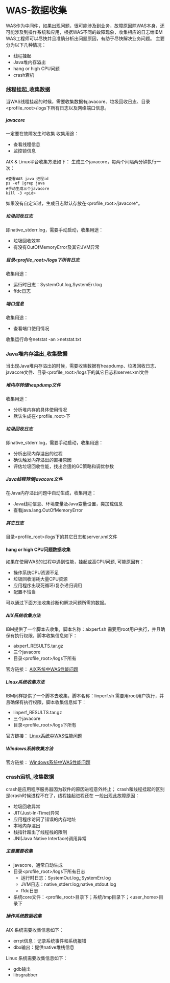 # WAS-数据收集
WAS作为中间件，如果出现问题，很可能涉及到业务，故障原因除WAS本身，还可能涉及到操作系统和应用，根据WAS不同的故障现象，收集相应的日志给IBM WAS工程师可以尽快并且准确分析出问题原因，有助于尽快解决业务问题。
主要分为以下几种情况：
- 线程挂起
- Java堆内存溢出
- hang or high CPU问题
- crash宕机

### 线程挂起_收集数据
当WAS线程挂起的时候，需要收集数据有javacore、垃圾回收日志、目录<profile_root>/logs下所有日志以及网络端口信息。
##### javacore
一定要在故障发生时收集
收集用途：
- 查看线程信息
- 监控锁信息

AIX & Linux平台收集方法如下：
生成三个javacore，每两个间隔两分钟执行一次：
```shell
#查看WAS java 进程id
ps -ef |grep java
#手动生成三个javacore
kill -3 <pid>
```
如果没有自定义过，生成日志默认存放在<profile_root>/javacore*。

##### 垃圾回收日志
即native_stderr.log，需要手动启动，收集用途：
- 垃圾回收效率
- 有没有OutOfMemoryError及其它JVM异常

##### 目录<profile_root>/logs下所有日志
收集用途：
- 运行时日志：SystemOut.log,SystemErr.log
- ffdc日志

##### 端口信息
收集用途：
- 查看端口使用情况

收集运行命令netstat -an >netstat.txt

### Java堆内存溢出_收集数据
当出现Java堆内存溢出的时候，需要收集数据有heapdump、垃圾回收日志、javacore文件、目录<profile_root>/logs下的其它日志和server.xml文件
##### 堆内存转储heapdump文件
收集用途：
- 分析堆内存的具体使用情况
- 默认生成在<profile_root>下

##### 垃圾回收日志
即native_stderr.log，需要手动启动，收集用途：
- 分析出现内存溢出的过程
- 确认触发内存溢出的直接原因
- 评估垃圾回收性能，找出合适的GC策略和调优参数

##### Java线程转储javacore文件
在Java内存溢出问题中自动生成，收集用途：
- Java线程信息、环境变量及Java变量设置，类加载信息
- 查看java.lang.OutOfMemoryError

##### 其它日志
目录<profile_root>/logs下的其它日志和server.xml文件

#### hang or high CPU问题数据收集
如果在使用WAS的过程中遇到性能，挂起或高CPU问题,
可能原因有：
- 操作系统CPU资源不足
- 垃圾回收消耗大量CPU资源
- 应用程序出现死循环/复杂递归调用
- 配置不恰当

可以通过下面方法收集诊断和解决问题所需的数据。
##### AIX系统收集方法
IBM提供了一个脚本去收集，脚本名称：aixperf.sh
需要用root用户执行，并且确保有执行权限，脚本收集信息如下：
- aixperf_RESULTS.tar.gz
- 三个javacore
- 目录<profile_root>/logs下所有

官方链接：
[AIX系统中WAS性能问题](https://www.ibm.com/support/pages/node/660891)
##### Linux系统收集方法
IBM同样提供了一个脚本去收集，脚本名称：linperf.sh
需要用root用户执行，并且确保有执行权限，脚本收集信息如下：
- linperf_RESULTS.tar.gz
- 三个javacore
- 目录<profile_root>/logs下所有

官方链接：
[Linux系统中WAS性能问题](https://www.ibm.com/support/pages/node/72419?mhsrc=ibmsearch_a&mhq=%20hang%2C%20or%20high%20CPU%20issues%20with%20WebSphere%20Application%20Server%20on%20linux)
##### Windows系统收集方法
官方链接：
[Windows系统中WAS性能问题](https://www.ibm.com/support/pages/node/71631)
### crash宕机_收集数据
crash是应用程序服务器因为软件的原因进程意外终止；
crash和线程挂起的区别是crash时候进程不在了，线程挂起进程还在
一般出现此故障原因：
- 垃圾回收异常
- JIT(Just-In-Time)异常
- 应用程序访问了错误的内存地址
- 本地内存溢出
- 栈指针超出了线程栈的限制
- JNI(Java Native Interface)调用异常

##### 主要需要收集
- javacore，通常自动生成
- 目录<profile_root>/logs下所有日志
  - 运行时日志：SystemOut.log,;SystemErr.log
  - JVM日志：native_stderr.log;native_stdout.log
  - ffdc日志
- 系统core文件：<profile_root>目录下；系统/tmp目录下；<user_home>目录下

##### 操作系统数据收集
AIX 系统需要收集信息如下：
- errpt信息：记录系统事件和系统报错
- dbx输出：提供native堆栈信息

Linux 系统需要收集信息如下：
- gdb输出
- libsgrabber
